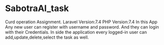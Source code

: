 # SabotraAI_task
Curd operation Assignment.
Laravel Version:7.4
PHP Version:7.4
In this App Any new user can register with username and password.
And they can login with their Credentials.
In side the application every logged-in user can add,update,delete,select the task as well.
